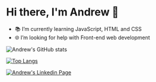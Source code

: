 # Hi there, I'm Andrew 👋

  - 📚 I’m currently learning JavaScript, HTML and CSS
  - 🌐 I’m looking for help with Front-end web development

![Andrew's GitHub stats](https://github-readme-stats.vercel.app/api?username=eoandrw&show_icons=true&theme=github_dark)
  
[![Top Langs](https://github-readme-stats.vercel.app/api/top-langs/?username=eoandrw&hide=GLSL&theme=github_dark&layout=compact)](https://github.com/eoandrw/github-readme-stats) 
  
[![Andrew's Linkedin Page](https://img.shields.io/badge/Andrew-Linkedin-%230a66c2)](https://www.linkedin.com/in/andrew-reis1/)

<!-- 
<p align="center">
  <a href="https://github.com/eoandrw" rel="noopener">
 <img src="https://github-readme-stats.vercel.app/api?username=eoandrw&show_icons=true&theme=github_dark" ></a>
</p> 
-->

<!--
**eoandrw/eoandrw** is a ✨ _special_ ✨ repository because its `README.md` (this file) appears on your GitHub profile.

Here are some ideas to get you started:

- 🔭 I’m currently working on ...
- 🌱 I’m currently learning ...
- 👯 I’m looking to collaborate on ...
- 🤔 I’m looking for help with ...
- 💬 Ask me about ...
- 📫 How to reach me: ...
- 😄 Pronouns: ...
- ⚡ Fun fact: ...

class Person {
  constructor() {
  this.name = "Andrew Reis";
  this.traits = ["DESIGN", "DEV"];
  this.age = new Date().getFullYear() - 2003;
  }
}

-->
